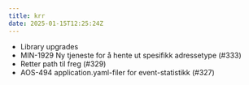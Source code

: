 ```yaml
---
title: krr
date: 2025-01-15T12:25:24Z
---
```

- Library upgrades
- MIN-1929 Ny tjeneste for å hente ut spesifikk adressetype (#333)
- Retter path til freg (#329)
- AOS-494 application.yaml-filer for event-statistikk (#327)

